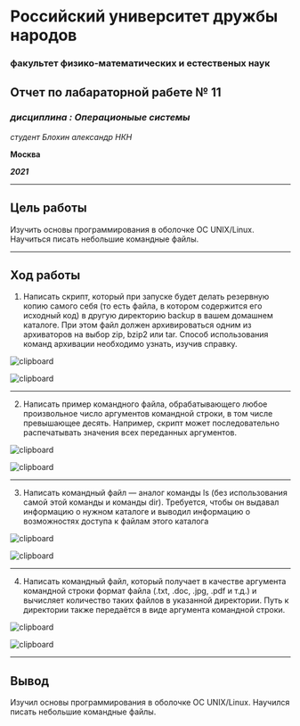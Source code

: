 # Российский университет дружбы народов
### факультет физико-математических и естественых наук






## Отчет по лабараторной рабете № 11
### *дисциплина : Операционыые системы*
*студент Блохин александр НКН*

**Москва**

***2021***

---

## Цель работы
Изучить основы программирования в оболочке ОС UNIX/Linux. Научиться писать небольшие командные файлы.

---

## **Ход работы**

1. Написать скрипт, который при запуске будет делать резервную копию самого себя (то есть файла, в котором содержится его исходный код) в другую директорию backup в вашем домашнем каталоге. При этом файл должен архивироваться одним из архиваторов на выбор zip, bzip2 или tar. Способ использования команд архивации необходимо узнать, изучив справку.


![clipboard](https://i.imgur.com/I50KZ8P.png)

![clipboard](https://i.imgur.com/LUHT6JC.png)

---

2. Написать пример командного файла, обрабатывающего любое произвольное число аргументов командной строки, в том числе превышающее десять. Например, скрипт может последовательно распечатывать значения всех переданных аргументов.

![clipboard](https://i.imgur.com/GeruOeU.png)

![clipboard](https://i.imgur.com/1Zvn0VK.png)

---


3. Написать командный файл — аналог команды ls (без использования самой этой команды и команды dir). Требуется, чтобы он выдавал информацию о нужном каталоге и выводил информацию о возможностях доступа к файлам этого каталога

![clipboard](https://i.imgur.com/Wu4MV1j.png)


![clipboard](https://i.imgur.com/iuf9h8p.png)

---

4. Написать командный файл, который получает в качестве аргумента командной строки формат файла (.txt, .doc, .jpg, .pdf и т.д.) и вычисляет количество таких файлов в указанной директории. Путь к директории также передаётся в виде аргумента командной строки.


![clipboard](https://i.imgur.com/VQUHgDQ.png)

![clipboard](https://i.imgur.com/N2uT1ni.png)

---

## Вывод
Изучил основы программирования в оболочке ОС UNIX/Linux. Научился писать небольшие командные файлы.